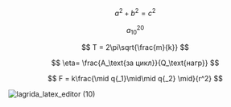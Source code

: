 $$a^2 + b^2 = c^2$$

$$a_{10}^{20}$$

$$ T = 2\pi\sqrt{\frac{m}{k}} $$

$$ \eta= \frac{A_\text{за цикл}}{Q_\text{нагр}} $$

$$ F = k\frac{\mid q{_1}\mid\mid q{_2} \mid}{r^2} $$


![lagrida_latex_editor (10)](https://user-images.githubusercontent.com/114473055/200516200-dab8f541-f9b1-449a-8800-faa502e18ac5.png)
